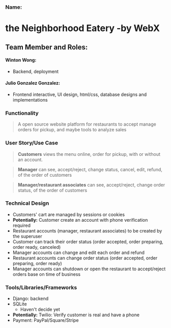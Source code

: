 ### Name: 
# **the Neighborhood Eatery -by WebX**

## Team Member and Roles: 
#### Winton Wong: 
- Backend, deployment

#### Julio Gonzalez Gonzalez: 
- Frontend interactive, UI design, html/css, database designs and implementations

### Functionality
> A open source website platform for restaurants to accept manage orders for pickup, and maybe tools to analyze sales

### User Story/Use Case
> **Customers** views the menu online, order for pickup, with or without an account. 

> **Manager** can see, accept/reject, change status, cancel, edit, refund, of the order of customers

> **Manager/restaurant associates** can see, accept/reject, change order status, of the order of customers

### Technical Design
- Customers' cart are managed by sessions or cookies
- **Potentially:** Customer create an account with phone verification required
- Restaurant accounts (manager, restaurant associates) to be created by the superuser
- Customer can track their order status (order accepted, order preparing, order ready, canceled)
- Manager accounts can change and edit each order and refund
- Restaurant accounts can change order status (order accepted, order preparing, order ready)
- Manager accounts can shutdown or open the restaurant to accept/reject orders base on time of business

### Tools/Libraries/Frameworks
- Django: backend
- SQLite
  - Haven't decide yet
- **Potentially:** Twilio: Verify customer is real and have a phone
- Payment: PayPal/Square/Stripe
